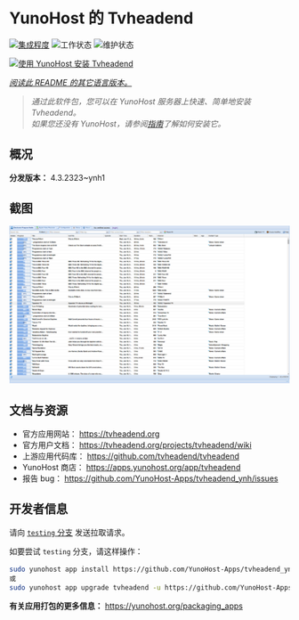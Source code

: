 <!--
注意：此 README 由 <https://github.com/YunoHost/apps/tree/master/tools/readme_generator> 自动生成
请勿手动编辑。
-->

# YunoHost 的 Tvheadend

[![集成程度](https://dash.yunohost.org/integration/tvheadend.svg)](https://dash.yunohost.org/appci/app/tvheadend) ![工作状态](https://ci-apps.yunohost.org/ci/badges/tvheadend.status.svg) ![维护状态](https://ci-apps.yunohost.org/ci/badges/tvheadend.maintain.svg)

[![使用 YunoHost 安装 Tvheadend](https://install-app.yunohost.org/install-with-yunohost.svg)](https://install-app.yunohost.org/?app=tvheadend)

*[阅读此 README 的其它语言版本。](./ALL_README.md)*

> *通过此软件包，您可以在 YunoHost 服务器上快速、简单地安装 Tvheadend。*  
> *如果您还没有 YunoHost，请参阅[指南](https://yunohost.org/install)了解如何安装它。*

## 概况



**分发版本：** 4.3.2323~ynh1

## 截图

![Tvheadend 的截图](./doc/screenshots/overall_screenshot.png)

## 文档与资源

- 官方应用网站： <https://tvheadend.org>
- 官方用户文档： <https://tvheadend.org/projects/tvheadend/wiki>
- 上游应用代码库： <https://github.com/tvheadend/tvheadend>
- YunoHost 商店： <https://apps.yunohost.org/app/tvheadend>
- 报告 bug： <https://github.com/YunoHost-Apps/tvheadend_ynh/issues>

## 开发者信息

请向 [`testing` 分支](https://github.com/YunoHost-Apps/tvheadend_ynh/tree/testing) 发送拉取请求。

如要尝试 `testing` 分支，请这样操作：

```bash
sudo yunohost app install https://github.com/YunoHost-Apps/tvheadend_ynh/tree/testing --debug
或
sudo yunohost app upgrade tvheadend -u https://github.com/YunoHost-Apps/tvheadend_ynh/tree/testing --debug
```

**有关应用打包的更多信息：** <https://yunohost.org/packaging_apps>
